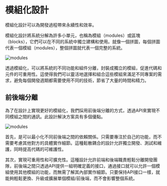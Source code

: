 # 模組化設計

模組化設計可以為開發過程帶來永續性和效率。 

模組化設計將系統分解為許多小單元，也稱為模組（modules）或區塊（blocks），它們可以在不同的系統中獨立建構和使用。就像一個拼圖，每個拼圖代表一個模組（modules），整個拼圖就代表一個完整的系統。

![modules](/public/modules.png)

透過模組化，可以將系統的不同功能和組件分離，封裝成獨立的模組，促進代碼和元件的可重用性。這使得我們可以靈活地選擇和組合這些模組來滿足不同專案的需求，避免每個開發週期都需要使用不同的技術，節省了大量的時間和精力。

## 前後端分離
為了在設計上實現更好的模組化，我們採用前後端分離的方式，透過API來實現不同模組之間的通訊。此設計解決方案具有多個優點。

![modules](/public/modules2.png)

首先，是可以最小化不同前後端之間的依賴關係。只需要專注於自己的功能，而不需要考慮其他對方的具體實作細節。這種鬆散耦合的設計允許獨立開發、測試和維護，同時提高代碼的可維護性。

其次，實現可重用性和可擴充性。這種設計允許前端和後端職責輕鬆分離開發團隊，前後端之間只透過API提供一組明確定義的接口，通過接口就可以允許一個模組使用其他模組的功能，而無需了解其內部實作細節。只要保持API接口一樣，就能夠輕鬆更換、升級或擴展單個模組/前後端，而不會影響整個系統。
